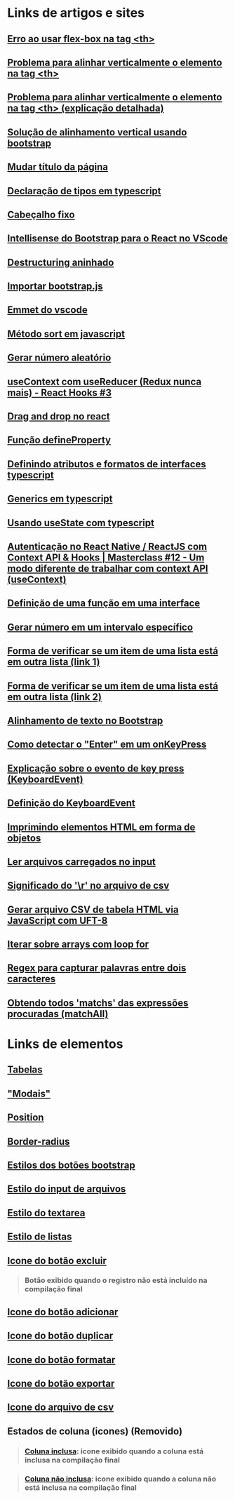 # Links de artigos e sites

## [Erro ao usar flex-box na tag \<th\>](https://stackoverflow.com/questions/56685222/using-flexbox-on-table-header-th-elements "Página do Stack Overflow")

## [Problema para alinhar verticalmente o elemento na tag \<th\>](https://pt.stackoverflow.com/questions/261373/como-alinhando-conte%C3%BAdo-em-td "Página do Stack Overflow")
## [Problema para alinhar verticalmente o elemento na tag \<th\> (explicação detalhada)](http://www.fundacaobradesco.org.br/vv-apostilas/cursoHTML/Tabelas.html#:~:text=(valign)%3A%20Este%20atributo%20permite,%C3%A0%20parte%20inferior%20da%20c%C3%A9lula. "Página do Fundção Bradesco sobre tabelas")
## [Solução de alinhamento vertical usando bootstrap](https://getbootstrap.com/docs/4.0/utilities/vertical-align/#:~:text=span%20class%3D%22-,align%2Dmiddle,-%22%3Emiddle "Página do Bootstrap")

## [Mudar título da página](https://stackoverflow.com/questions/46160461/how-do-you-set-the-document-title-in-react "Página do Stack Overflow")

## [Declaração de tipos em typescript](https://www.treinaweb.com.br/blog/tipagem-no-typescript#:~:text=Um%20dos%20principais%20recursos%20que,number "Página do artigo sobre tipagem em typescript")

## [Cabeçalho fixo](https://stackoverflow.com/questions/21168521/table-fixed-header-and-scrollable-body#:~:text=Fixed%20table%20head%20%2D%20CSS%2Donly "Página do Stack Overflow sobre cabeçalho fixo")

## [Intellisense do Bootstrap para o React no VScode](https://github.com/microsoft/vscode/issues/15568#:~:text=Closing%20as%20extension%20candidate. "Resolução do problema de autocomplete/snippet/intellisense")

## [Destructuring aninhado](https://stackoverflow.com/questions/50999968/es6-double-destructure#:~:text=This%20is%20called%20nested%20destructuring%20and%20its%20very%20useful%20in%20many%20situations "Página para explicação do tema no Stack Overflow")

## [Importar bootstrap.js](https://stackoverflow.com/questions/43722322/how-to-insert-bootstrap-js-to-react-app#:~:text=You%20can%20just%20install%20Bootstrap%20and%20jQuery%20via%20npm/yarn%3A "Página do Stack Overflow sobre como importar bootstrap.js")

## [Emmet do vscode](https://dev.to/raaynaldo/speed-up-code-your-html-using-emmet-in-vscode-nesting-operators-201o#:~:text=%225%22%3E-,Inner%20Text,-%7B%7D%20%3D%3E%20%7Btext%7D "Página com algumas definições do emmet do vscode")

## [Método sort em javascript](https://pt.stackoverflow.com/questions/46600/como-ordenar-uma-array-de-objetos-com-array-sort#:~:text=28-,O%20m%C3%A9todo%20sort,-aceita%20como%20par%C3%A2metro "Página do Stack Overflow com a exemplificação de código")

## [Gerar número aleatório](https://www.w3schools.com/js/js_random.asp#:~:text=Returns%20a%20random%20integer%20from%200%20to%209 "Página do w3school com a exemplificação de como gerar um número inteiro aleatoriamente")

## [useContext com useReducer (Redux nunca mais) - React Hooks #3](https://www.youtube.com/watch?v=1FecGab9eDg "Página do youtube sobre como compartilhar estados (states) e outras informações entre elementos")

## [Drag and drop no react](https://www.youtube.com/watch?v=CYKDtVZr_Jw "Página do youtube com o vídeo exemplificando como fazer 'drag and drop' no react")

## [Função defineProperty](https://developer.mozilla.org/pt-BR/docs/Web/JavaScript/Reference/Global_Objects/Object/defineProperty#descri%C3%A7%C3%A3o "Página da mozilla exemplificando e detalhando o usu da função defineProperty para inserir atributos dinamicamente em objetos javascript")

## [Definindo atributos e formatos de interfaces typescript](https://stackoverflow.com/questions/12710905/how-do-i-dynamically-assign-properties-to-an-object-in-typescript#:~:text=936-,Index%20types,-It%20is%20possible "Página do Stack Overflow com exemplificação da definição de interfaces typescript")

## [Generics em typescript](https://www.youtube.com/watch?v=iGn5iVBk3c8 "Página do youtube com exemplos de caso de uso de generics")

## [Usando useState com typescript](https://www.youtube.com/watch?v=m38MANQfjvo "Página do youtube com o vídeo exemplificando o uso do Hook useState em typescript")

## [Autenticação no React Native / ReactJS com Context API & Hooks | Masterclass #12 - Um modo diferente de trabalhar com context API (useContext)](https://www.youtube.com/watch?v=KISMYYXSIX8&t=3546s "Página do youtube com o vídeo exemplificando o uso do Hook useContext em typescript criando um elemento de provider")

## [Definição de uma função em uma interface](https://www.typescriptlang.org/docs/handbook/2/functions.html#function-type-expressions "Página do typescript especificando como declarar um função em uma interface")

## [Gerar número em um intervalo específico](https://www.delftstack.com/pt/howto/javascript/range-in-javascript/#:~:text=Se%20voc%C3%AA%20n%C3%A3o%20quiser%20que%20seu%20intervalo%20comece%20em%20zero%2C%20voc%C3%AA%20pode%20especificar%20os%20n%C3%BAmeros%20inicial%20e%20final%20da%20seguinte%20maneira. "Página do delftstack exemplificando a implementação de código")

## [Forma de verificar se um item de uma lista está em outra lista (link 1)](https://pt.stackoverflow.com/questions/303188/como-verificar-se-elementos-de-um-array-est%C3%A1-contido-em-outro-array-jquery#:~:text=2-,Como%20fiz%3A,-1%20%2D%20Percorri%20um "Página do Stack Overflow com a solução proposta")
## [Forma de verificar se um item de uma lista está em outra lista (link 2)](https://www.horadecodar.com.br/2021/11/11/verificar-se-um-array-contem-o-elemento-de-outro-array-em-javascript/ "Página do 'hora de codar' para a solução proposta")

## [Alinhamento de texto no Bootstrap](https://getbootstrap.com/docs/5.2/utilities/text/#text-alignment "Página do Bootstrap para a especificação de como alinhar textos")

## [Como detectar o "Enter" em um onKeyPress](https://stackoverflow.com/questions/27827234/how-to-handle-the-onkeypress-event-in-reactjs#:~:text=React%200.14.7%2C%20use-,onKeyPress,-and%20event.key "Página do Stack Overflow com o exemplo de detecção do 'Enter'")

## [Explicação sobre o evento de key press (KeyboardEvent)](https://felixgerschau.com/react-typescript-onkeypress-event-type/ "Página do felixgerschau com explicação sobre qual é o tipo do evento disparado pela trigger onKeyPress")
## [Definição do KeyboardEvent](https://developer.mozilla.org/pt-BR/docs/Web/API/KeyboardEvent "Página da mozilla com especificação do tipo (interface) KeyboardEvent")

## [Imprimindo elementos HTML em forma de objetos](https://www.techiedelight.com/pt/print-contents-object-javascript/#:~:text=Imprimindo%20um%20objeto%20usando%20o,stringify()%20m%C3%A9todo. "Página do techiedelight para a exemplificação da solução")

## [Ler arquivos carregados no input](https://www.delftstack.com/pt/howto/javascript/read-text-file-in-javascript/#:~:text=let%20text%20%3D-,await%20file.text(),-%3B%0A%20%20%20%20%20%20%20%20document. "Página para o delfstack com a exemplificação da solução")

## [Significado do '\r' no arquivo de csv](https://pt.stackoverflow.com/questions/146048/qual-%C3%A9-a-diferen%C3%A7a-entre-n-e-r-n-caracteres-especiais-para-quebra-de-linh#:~:text=O%20%5Cr%20significa%20%22carriage%20return,seja%20%22retorno%20de%20carro%22. "Página para Stack Overflow com a explicação")

## [Gerar arquivo CSV de tabela HTML via JavaScript com UFT-8](https://pt.stackoverflow.com/questions/547812/gerar-arquivo-csv-de-tabela-html-via-javascript-com-uft-8#:~:text=Gerar%20arquivo%20CSV%20de%20tabela%20HTML%20via%20JavaScript%20com%20UFT%2D8 "Página para o Stack Overflow com o exemplo de código")

## [Iterar sobre arrays com loop for](https://developer.mozilla.org/pt-BR/docs/Web/JavaScript/Reference/Statements/for...of "Página da mozilla explicando e exemlpificando")

## [Regex para capturar palavras entre dois caracteres](https://pt.stackoverflow.com/questions/312803/regex-para-capturar-palavras-entre-dois-caracteres/312815#312815 "Página do Stack Overflow com o exemplo de código")

## [Obtendo todos 'matchs' das expressões procuradas (matchAll)](https://developer.mozilla.org/pt-BR/docs/Web/JavaScript/Reference/Global_Objects/String/matchAll#:~:text=Array.from(str.matchAll(regexp)%2C%20m%20%3D%3E%20m%5B0%5D)%3B "Página da mozilla com a definição do método 'matchAll'")

# Links de elementos

## [Tabelas](https://getbootstrap.com/docs/5.2/content/tables/ "Página de especificação das tabelas.")

## ["Modais"](https://getbootstrap.com/docs/5.2/components/modal/ "Página de especificação das modais")

## [Position](https://getbootstrap.com/docs/5.0/utilities/position/ "Página bootstrap sobre posicionamento")

## [Border-radius](https://getbootstrap.com/docs/5.0/utilities/borders/#border-radius "Página bootstrap sobre border-radius")

## [Estilos dos botões bootstrap](https://getbootstrap.com/docs/5.2/components/buttons/#outline-buttons "Página de especificação dos botões.")

## [Estilo do input de arquivos](https://getbootstrap.com/docs/5.0/forms/form-control/#:~:text=File%20input-,Default%20file%20input%20example,-Escolher%20arquivo "Link direto para a definição do elemento")

## [Estilo do textarea](https://getbootstrap.com/docs/5.0/forms/form-control/#:~:text=name%40example.com-,Example%20textarea,-Copy "Link direto para a definição do elemento")

## [Estilo de listas](https://getbootstrap.com/docs/5.2/components/list-group/#checkboxes-and-radios "Página do bootstrap para a definição do elemento lista, com checkboxes e radio")

## [Icone do botão excluir](https://icons.getbootstrap.com/icons/x-circle-fill/ "Página do icone de excluir.")
> ### Botão exibido quando o registro não está incluído na compilação final

## [Icone do botão adicionar](https://icons.getbootstrap.com/icons/plus-circle/ "Página do icone de formatar.")

## [Icone do botão duplicar](https://icons.getbootstrap.com/icons/front/ "Página do icone de duplicar.")

## [Icone do botão formatar](https://icons.getbootstrap.com/icons/pencil-square/ "Página do icone de formatar.")

## [Icone do botão exportar](https://icons.getbootstrap.com/icons/box-arrow-right/ "Página do icone de exportars.")

## [Icone do arquivo de csv](https://icons.getbootstrap.com/icons/filetype-csv/ "Página do icone de csv.")

## Estados de coluna (icones) (Removido)
> ### [Coluna inclusa](https://icons.getbootstrap.com/icons/dash-square/ "Página para o icone de coluna inclusa."): icone exibido quando a coluna está inclusa na compilação final

> ### [Coluna não inclusa](https://icons.getbootstrap.com/icons/plus-square/ "Página para o icone de coluna não inclusa."): icone exibido quando a coluna não está inclusa na compilação final